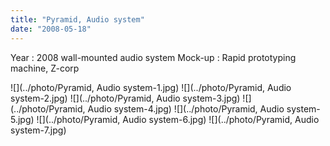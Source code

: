 ```yaml
---
title: "Pyramid, Audio system"
date: "2008-05-18"
---
```


Year : 2008
wall-mounted audio system
Mock-up : Rapid prototyping machine, Z-corp

![](../photo/Pyramid, Audio system-1.jpg)
![](../photo/Pyramid, Audio system-2.jpg)
![](../photo/Pyramid, Audio system-3.jpg)
![](../photo/Pyramid, Audio system-4.jpg)
![](../photo/Pyramid, Audio system-5.jpg)
![](../photo/Pyramid, Audio system-6.jpg)
![](../photo/Pyramid, Audio system-7.jpg)
